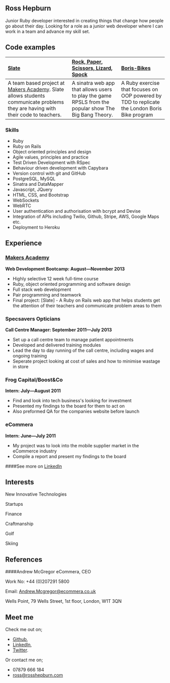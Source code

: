 Ross Hepburn
--

Junior Ruby developer interested in creating things that change how people go about their day. Looking for a role as a junior web developer where I can work in a team and advance my skill set.

Code examples
--

| [Slate](https://github.com/RossHepburn/slate-1) | [Rock, Paper, Scissors, Lizard, Spock](https://github.com/RossHepburn/Rock-Paper-Scissors/tree/master) | [Boris-Bikes](https://github.com/RossHepburn/Boris-Bikes) |
|:------ |:---------- |:--------------- |
| A team based project at [Makers Academy](makersacademy.com). Slate allows students communicate problems they are having with their code to teachers.  | A sinatra web app that allows users to play the game RPSLS from the popular show The Big Bang Theory.  | A Ruby exercise that focuses on OOP powered by TDD to replicate the London Boris Bike program |

### Skills

- Ruby
- Ruby on Rails
- Object­ oriented principles and design
- Agile values, principles and practice
- Test Driven Development with RSpec
- Behaviour driven development with Capybara
- Version control with git and GitHub
- PostgreSQL, MySQL
- Sinatra and DataMapper
- Javascript, JQuery
- HTML, CSS, and Bootstrap
- WebSockets
- WebRTC
- User authentication and authorisation with bcrypt and Devise
- Integration of APIs including Twilio, Github, Stripe, AWS, Google Maps etc.
- Deployment to Heroku


Experience
---------------
### [Makers Academy](makersacademy.com)
**Web Development Bootcamp: August&mdash;November 2013**

  - Highly selective 12 week full-time course
  - Ruby, object oriented programming and software design
  - Full stack web development
  - Pair programming and teamwork
  - Final project: [Slate] - A Ruby on Rails web app that helps students get the attention of their teachers and communicate problem areas to them

### Specsavers Opticians
**Call Centre Manager: September 2011&mdash;July 2013**

  - Set up a call centre team to manage patient appointments
  - Developed and delivered training modules
  - Lead the day to day running of the call centre, including wages and ongoing training
  - Seperate project looking at cost of sales and how to minimise wastage in store

### Frog Capital/Boost&Co
**Intern: July&mdash;August 2011**

  - Find and look into tech business's looking for investment
  - Presented my findings to the board for them to act on
  - Also preformed QA for the companies website before launch

### eCommera
**Intern: June&mdash;July 2011**

  - My project was to look into the mobile supplier market in the eCommerce industry
  - Compile a report and present my findings to the board

####See more on [LinkedIn](uk.linkedin.com/in/rosshepburn/)

Interests
---------

New Innovative Technologies

Startups

Finance

Craftmanship

Golf

Skiing

References
-------
####Andrew McGregor
eCommera, CEO

Work No: +44 (0)207291 5800

Email: Andrew.Mcgregor@ecommera.co.uk



Wells Point, 79 Wells Street, 1st floor, London, W1T 3QN



Meet me
-------
Check me out on;
- [Github](https://github.com/RossHepburn),
- [LinkedIn](uk.linkedin.com/in/rosshepburn/),
- [Twitter](https://twitter.com/_rosshepburn).

Or contact me on;
- 07879 666 184
- ross@rosshepburn.com
